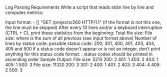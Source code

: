 Log Parsing
Requirements
Write a script that reads stdin line by line and computes metrics:

Input format: <IP Address> - [<date>] "GET /projects/260 HTTP/1.1" <status code> <file size> (if the format is not this one, the line must be skipped)
After every 10 lines and/or a keyboard interruption (CTRL + C), print these statistics from the beginning: Total file size: File size: <total size>
where <total size> is the sum of all previous <file size> (see input format above)
Number of lines by status code:
possible status code: 200, 301, 400, 401, 403, 404, 405 and 500
if a status code doesn’t appear or is not an integer, don’t print anything for this status code
format: <status code>: <number>
status codes should be printed in ascending order
Sample Output:
File size: 5213
200: 2
401: 1
403: 2
404: 1
405: 1
500: 3
File size: 11320
200: 3
301: 2
400: 1
401: 2
403: 3
404: 4
405: 2
500: 3
